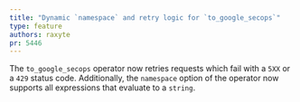 ```yaml
---
title: "Dynamic `namespace` and retry logic for `to_google_secops`"
type: feature
authors: raxyte
pr: 5446
---
```


The `to_google_secops` operator now retries requests which fail with a `5XX` or
a `429` status code. Additionally, the `namespace` option of the operator now
supports all expressions that evaluate to a `string`.
